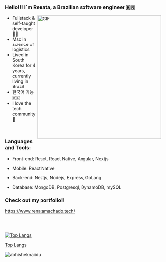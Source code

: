 ### Hello!!! I´m Renata, a Brazilian software engineer :brazil:

<img align="right" alt="GIF" src="https://media.giphy.com/media/UWZa4tQ1TXLJFEkuGP/giphy.gif" width="400px"/>

- Fullstack & self-taught developer :woman_technologist:
- Msc in science of logistics 
- Lived in South Korea for 4 years, currently living in Brazil
- 한국어 가능 :kr:
- I love the tech community :purple_heart:


<br />

### Languages and Tools:
- Front-end:
React, React Native, Angular, Nextjs

- Mobile:
React Native

- Back-end:
Nestjs, Nodejs, Express, GoLang

- Database:
MongoDB, Postgresql, DynamoDB, mySQL

### Check out my portfolio!!
https://www.renatamachado.tech/

<br />
<br />

[Portfolio]: https://www.renatamachado.tech/
[medium]: https://medium.com/@renatamachado_73871
[twitter]: https://twitter.com/rennatts
[linkedin]: https://www.linkedin.com/in/renata-machado11/

[![Top Langs](https://github-readme-stats.vercel.app/api/top-langs/?username=Rennatts&layout=compact)](https://github.com/anuraghazra/github-readme-stats)


[Top Langs](https://github-readme-stats.vercel.app/api/top-langs/?username=Rennatts&hide=css,scss,html&theme=tokyonight)

<p align="left"> <img src="https://github-readme-stats.vercel.app/api?username=rennatts&show_icons=true&theme=gotham" alt="abhisheknaiidu" /p>
